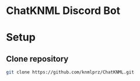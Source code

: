 # ChatKNML Discord Bot




# Setup




## Clone repository
```sh
git clone https://github.com/knmlprz/ChatKNML.git
```
